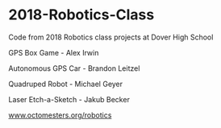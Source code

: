 # 2018-Robotics-Class
Code from 2018 Robotics class projects at Dover High School

GPS Box Game - Alex Irwin

Autonomous GPS Car - Brandon Leitzel

Quadruped Robot - Michael Geyer

Laser Etch-a-Sketch - Jakub Becker

www.octomesters.org/robotics
